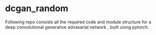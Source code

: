 # dcgan_random
 Following repo consists all the required code and module structure for a deep convolutional generative advasarial network , built uisng pytorch.
